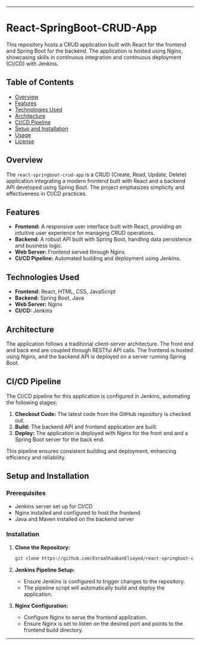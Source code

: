 
---

# React-SpringBoot-CRUD-App

This repository hosts a CRUD application built with React for the frontend and Spring Boot for the backend. The application is hosted using Nginx, showcasing skills in continuous integration and continuous deployment (CI/CD) with Jenkins.

## Table of Contents

- [Overview](#overview)
- [Features](#features)
- [Technologies Used](#technologies-used)
- [Architecture](#architecture)
- [CI/CD Pipeline](#cicd-pipeline)
- [Setup and Installation](#setup-and-installation)
- [Usage](#usage)
- [License](#license)

## Overview

The `react-springboot-crud-app` is a CRUD (Create, Read, Update, Delete) application integrating a modern frontend built with React and a backend API developed using Spring Boot. The project emphasizes simplicity and effectiveness in CI/CD practices.

## Features

- **Frontend:** A responsive user interface built with React, providing an intuitive user experience for managing CRUD operations.
- **Backend:** A robust API built with Spring Boot, handling data persistence and business logic.
- **Web Server:** Frontend served through Nginx.
- **CI/CD Pipeline:** Automated building and deployment using Jenkins.

## Technologies Used

- **Frontend:** React, HTML, CSS, JavaScript
- **Backend:** Spring Boot, Java
- **Web Server:** Nginx
- **CI/CD:** Jenkins

## Architecture

The application follows a traditional client-server architecture. The front end and back end are coupled through RESTful API calls. The frontend is hosted using Nginx, and the backend API is deployed on a server running Spring Boot.

## CI/CD Pipeline

The CI/CD pipeline for this application is configured in Jenkins, automating the following stages:

1. **Checkout Code:** The latest code from the GitHub repository is checked out.
2. **Build:** The backend API and frontend application are built.
3. **Deploy:** The application is deployed with Nginx for the front end and a Spring Boot server for the back end.

This pipeline ensures consistent building and deployment, enhancing efficiency and reliability.

## Setup and Installation

### Prerequisites

- Jenkins server set up for CI/CD
- Nginx installed and configured to host the frontend
- Java and Maven installed on the backend server

### Installation

1. **Clone the Repository:**

   ```bash
   git clone https://github.com/EsraaShaabanElsayed/react-springboot-crud-app.git
   ```

2. **Jenkins Pipeline Setup:**

   - Ensure Jenkins is configured to trigger changes to the repository.
   - The pipeline script will automatically build and deploy the application.
3. **Nginx Configuration:**

   - Configure Nginx to serve the frontend application.
   - Ensure Nginx is set to listen on the desired port and points to the frontend build directory.



---

